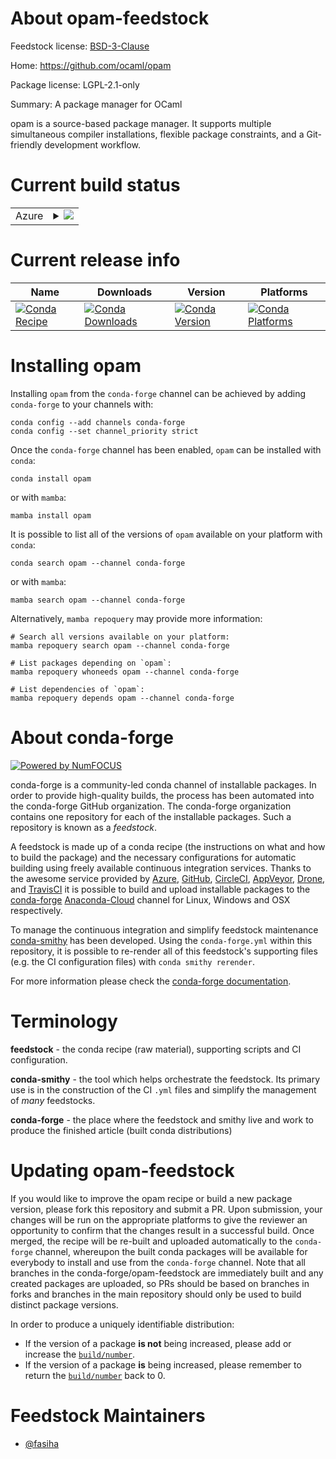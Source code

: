 About opam-feedstock
====================

Feedstock license: [BSD-3-Clause](https://github.com/conda-forge/opam-feedstock/blob/main/LICENSE.txt)

Home: https://github.com/ocaml/opam

Package license: LGPL-2.1-only

Summary: A package manager for OCaml

opam is a source-based package manager. It supports multiple simultaneous compiler
installations, flexible package constraints, and a Git-friendly development workflow.


Current build status
====================


<table>
    
  <tr>
    <td>Azure</td>
    <td>
      <details>
        <summary>
          <a href="https://dev.azure.com/conda-forge/feedstock-builds/_build/latest?definitionId=15649&branchName=main">
            <img src="https://dev.azure.com/conda-forge/feedstock-builds/_apis/build/status/opam-feedstock?branchName=main">
          </a>
        </summary>
        <table>
          <thead><tr><th>Variant</th><th>Status</th></tr></thead>
          <tbody><tr>
              <td>linux_64</td>
              <td>
                <a href="https://dev.azure.com/conda-forge/feedstock-builds/_build/latest?definitionId=15649&branchName=main">
                  <img src="https://dev.azure.com/conda-forge/feedstock-builds/_apis/build/status/opam-feedstock?branchName=main&jobName=linux&configuration=linux%20linux_64_" alt="variant">
                </a>
              </td>
            </tr>
          </tbody>
        </table>
      </details>
    </td>
  </tr>
</table>

Current release info
====================

| Name | Downloads | Version | Platforms |
| --- | --- | --- | --- |
| [![Conda Recipe](https://img.shields.io/badge/recipe-opam-green.svg)](https://anaconda.org/conda-forge/opam) | [![Conda Downloads](https://img.shields.io/conda/dn/conda-forge/opam.svg)](https://anaconda.org/conda-forge/opam) | [![Conda Version](https://img.shields.io/conda/vn/conda-forge/opam.svg)](https://anaconda.org/conda-forge/opam) | [![Conda Platforms](https://img.shields.io/conda/pn/conda-forge/opam.svg)](https://anaconda.org/conda-forge/opam) |

Installing opam
===============

Installing `opam` from the `conda-forge` channel can be achieved by adding `conda-forge` to your channels with:

```
conda config --add channels conda-forge
conda config --set channel_priority strict
```

Once the `conda-forge` channel has been enabled, `opam` can be installed with `conda`:

```
conda install opam
```

or with `mamba`:

```
mamba install opam
```

It is possible to list all of the versions of `opam` available on your platform with `conda`:

```
conda search opam --channel conda-forge
```

or with `mamba`:

```
mamba search opam --channel conda-forge
```

Alternatively, `mamba repoquery` may provide more information:

```
# Search all versions available on your platform:
mamba repoquery search opam --channel conda-forge

# List packages depending on `opam`:
mamba repoquery whoneeds opam --channel conda-forge

# List dependencies of `opam`:
mamba repoquery depends opam --channel conda-forge
```


About conda-forge
=================

[![Powered by
NumFOCUS](https://img.shields.io/badge/powered%20by-NumFOCUS-orange.svg?style=flat&colorA=E1523D&colorB=007D8A)](https://numfocus.org)

conda-forge is a community-led conda channel of installable packages.
In order to provide high-quality builds, the process has been automated into the
conda-forge GitHub organization. The conda-forge organization contains one repository
for each of the installable packages. Such a repository is known as a *feedstock*.

A feedstock is made up of a conda recipe (the instructions on what and how to build
the package) and the necessary configurations for automatic building using freely
available continuous integration services. Thanks to the awesome service provided by
[Azure](https://azure.microsoft.com/en-us/services/devops/), [GitHub](https://github.com/),
[CircleCI](https://circleci.com/), [AppVeyor](https://www.appveyor.com/),
[Drone](https://cloud.drone.io/welcome), and [TravisCI](https://travis-ci.com/)
it is possible to build and upload installable packages to the
[conda-forge](https://anaconda.org/conda-forge) [Anaconda-Cloud](https://anaconda.org/)
channel for Linux, Windows and OSX respectively.

To manage the continuous integration and simplify feedstock maintenance
[conda-smithy](https://github.com/conda-forge/conda-smithy) has been developed.
Using the ``conda-forge.yml`` within this repository, it is possible to re-render all of
this feedstock's supporting files (e.g. the CI configuration files) with ``conda smithy rerender``.

For more information please check the [conda-forge documentation](https://conda-forge.org/docs/).

Terminology
===========

**feedstock** - the conda recipe (raw material), supporting scripts and CI configuration.

**conda-smithy** - the tool which helps orchestrate the feedstock.
                   Its primary use is in the construction of the CI ``.yml`` files
                   and simplify the management of *many* feedstocks.

**conda-forge** - the place where the feedstock and smithy live and work to
                  produce the finished article (built conda distributions)


Updating opam-feedstock
=======================

If you would like to improve the opam recipe or build a new
package version, please fork this repository and submit a PR. Upon submission,
your changes will be run on the appropriate platforms to give the reviewer an
opportunity to confirm that the changes result in a successful build. Once
merged, the recipe will be re-built and uploaded automatically to the
`conda-forge` channel, whereupon the built conda packages will be available for
everybody to install and use from the `conda-forge` channel.
Note that all branches in the conda-forge/opam-feedstock are
immediately built and any created packages are uploaded, so PRs should be based
on branches in forks and branches in the main repository should only be used to
build distinct package versions.

In order to produce a uniquely identifiable distribution:
 * If the version of a package **is not** being increased, please add or increase
   the [``build/number``](https://docs.conda.io/projects/conda-build/en/latest/resources/define-metadata.html#build-number-and-string).
 * If the version of a package **is** being increased, please remember to return
   the [``build/number``](https://docs.conda.io/projects/conda-build/en/latest/resources/define-metadata.html#build-number-and-string)
   back to 0.

Feedstock Maintainers
=====================

* [@fasiha](https://github.com/fasiha/)

